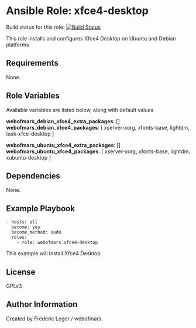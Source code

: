 Ansible Role: xfce4-desktop
=====================

Build status for this role: [![Build Status](https://travis-ci.org/PeterMosmans/ansible-role-virtualbox-guest.svg)](https://travis-ci.org/PeterMosmans/ansible-role-virtualbox-guest)


This role installs and configures Xfce4 Desktop on Ubuntu and Debian platforms

Requirements
------------

None.

Role Variables
--------------

Available variables are listed below, along with default values

**webofmars_debian_xfce4_extra_packages**: []
**webofmars_debian_xfce4_packages**: [ xserver-xorg, xfonts-base, lightdm, task-xfce-desktop ]

**webofmars_ubuntu_xfce4_extra_packages**: []
**webofmars_ubuntu_xfce4_packages**: [ xserver-xorg, xfonts-base, lightdm, xubuntu-desktop ]

Dependencies
------------

None.

Example Playbook
----------------
```
- hosts: all
  become: yes
  become_method: sudo
  roles:
    - role: webofmars.xfce4-desktop
```
This example will install Xfce4 Desktop.


License
-------

GPLv3


Author Information
------------------

Created by Frederic Leger / webofmars.